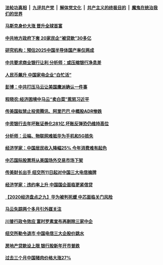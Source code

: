 

####  [法轮功真相](../../../../basic/blob/master/README.md?t=01082131) &nbsp;|&nbsp; [九评共产党](../../../../9ping.md/blob/master/README.md?t=01082131) &nbsp;|&nbsp; [解体党文化](../../../../jtdwh.md/blob/master/README.md?t=01082131)  &nbsp;|&nbsp; [共产主义的终极目的](../../../../gczydzjmd.md/blob/master/README.md?t=01082131) &nbsp;|&nbsp; [魔鬼在统治我们的世界](../../../../mgztzwmdsj.md/blob/master/README.md?t=01082131) 

#### [马斯克身价大涨 晋升全球首富](../pages/soh7/461705.md?t=01082131) 
#### [中共地方政府下套 20家民企“被贷款”30多亿](../pages/soh7/461585.md?t=01082131) 
#### [研究机构：预估2025中国半导体国产率仅两成](../pages/soh7/461579.md?t=01082131) 
#### [中共要求商业银行让利  分析师：或压缩银行净息差](../pages/soh7/461573.md?t=01082131) 
#### [人民币飙升 中国家电企业“白忙活”](../pages/soh7/461561.md?t=01082131) 
#### [彭博：中共打压马云让美国鹰派确认一件事](../pages/soh7/461552.md?t=01082131) 
#### [程晓农:经济困境中马云“卖白菜”惹怒习近平](../pages/soh7/461468.md?t=01082131) 
#### [传美国拟禁止投资腾讯、阿里巴巴 中概股ADR惨跌](../pages/soh7/461270.md?t=01082131) 
#### [中资银行去年坏账证券化281亿 坏账反弹恐仍维持高位](../pages/soh7/461201.md?t=01082131) 
#### [分析师：云端、物联网难抵华为手机和5G损失](../pages/soh7/461180.md?t=01082131) 
#### [经济学家：中国居民收入降幅25% 今年消费难有起色](../pages/soh7/461129.md?t=01082131) 
#### [中芯国际股票将从美国场外交易市场下架](../pages/soh7/461090.md?t=01082131) 
#### [传美财长出手 纽交所11日起对中国三大电信摘牌](../pages/soh7/460964.md?t=01082131) 
#### [经济学家：违约率上升 中国国企面临更紧信贷](../pages/soh7/460790.md?t=01082131) 
#### [【2020经济盘点之九】华为被判死缓 中芯面临关门风险](../pages/soh7/460745.md?t=01082131) 
#### [马云失踪两个多月引外媒关注](../pages/soh7/460739.md?t=01082131) 
#### [川普行政令效应 富时罗素宣布再剔除三家中企](../pages/soh7/460601.md?t=01082131) 
#### [纽交所勒令退市 中国电信三大企股价跳水](../pages/soh7/460517.md?t=01082131) 
#### [房地产贷款设上限 银行股新年开市普跌](../pages/soh7/460451.md?t=01082131) 
#### [过去三个月中国猪肉价格大涨27%](../pages/soh7/460427.md?t=01082131) 
